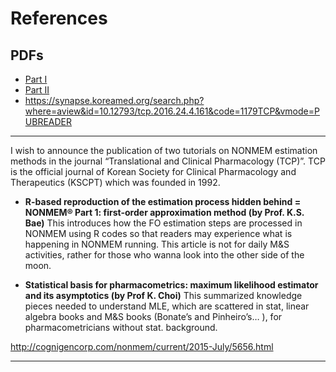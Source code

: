 # References

## PDFs

- [Part I](https://synapse.koreamed.org/Synapse/Data/PDFData/1179TCP/tcp-23-1.pdf)
- [Part II](https://synapse.koreamed.org/Synapse/Data/PDFData/1179TCP/tcp-24-161.pdf)
- <https://synapse.koreamed.org/search.php?where=aview&id=10.12793/tcp.2016.24.4.161&code=1179TCP&vmode=PUBREADER>

---

I wish to announce the publication of two tutorials on NONMEM estimation methods in the journal “Translational and Clinical Pharmacology (TCP)”. 
TCP is the official journal of Korean Society for Clinical Pharmacology and Therapeutics (KSCPT) which was founded in 1992. 

- **R-based reproduction of the estimation process hidden behind = NONMEM® Part 1: first-order approximation method (by Prof. K.S. Bae)** 
This introduces how the FO estimation steps are processed in NONMEM using R codes so that readers may experience what is happening in NONMEM running. 
This article is not for daily M&S activities, rather for those who wanna look into the other side of the moon. 

- **Statistical basis for pharmacometrics: maximum likelihood estimator and its asymptotics (by Prof K. Choi)** 
This summarized knowledge pieces needed to understand MLE, which are scattered in stat, linear algebra books and M&S books (Bonate’s and Pinheiro’s… ), for pharmacometricians without stat. background. 

<http://cognigencorp.com/nonmem/current/2015-July/5656.html>

---
 
